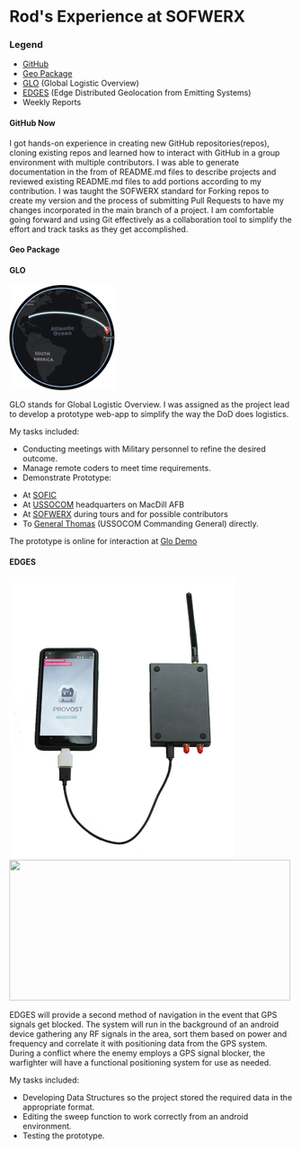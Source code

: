 # Rod's Experience at SOFWERX

### Legend
  - [GitHub](#github-now)
  - [Geo Package](#geo-package)
  - [GLO](#glo) (Global Logistic Overview)
  - [EDGES](#edges) (Edge Distributed Geolocation from Emitting Systems)
  - Weekly Reports

#### GitHub Now

   I got hands-on experience in creating new GitHub repositories(repos), cloning existing repos and learned how to interact with GitHub in a group environment with multiple contributors.  I was able to generate documentation in the from of README.md files to describe projects and reviewed existing README.md files to add portions according to my contribution.  I was taught the SOFWERX standard for Forking repos to create my version and the process of submitting Pull Requests to have my changes incorporated in the main branch of a project.  I am comfortable going forward and using Git effectively as a collaboration tool to simplify the effort and track tasks as they get accomplished.

#### Geo Package

#### GLO

![GLO Globe](images/Glo.png)

   GLO stands for Global Logistic Overview.  I was assigned as the project lead to develop a prototype web-app to simplify the way the DoD does logistics.  

   My tasks included:
  -  Conducting meetings with Military personnel to refine the desired outcome.
  -  Manage remote coders to meet time requirements.
  -  Demonstrate Prototype:
   * At [SOFIC](http://exhibits.ndia.org/sofic2018/Public/Enter.aspx)
   * At [USSOCOM](https://www.socom.mil/) headquarters on MacDill AFB
   * At [SOFWERX](https://www.sofwerx.org/) during tours and for possible contributors
   * To [General Thomas](https://dod.defense.gov/About/Biographies/Biography-View/Article/709270/general-raymond-a-thomas-iii/) (USSOCOM Commanding General) directly.

The prototype is online for interaction at [Glo Demo](http://glo-demo.vmhost.devwerx.org/)

#### EDGES
<img src="images/Edges.png" height="500" width="400">
<img src="images/HackRF.png" height="250" width="500">

   EDGES will provide a second method of navigation in the event that GPS signals get blocked.  The system will run in the background of an android device gathering any RF signals in the area, sort them based on power and frequency and correlate it with positioning data from the GPS system.  During a conflict where the enemy employs a GPS signal blocker, the warfighter will have a functional positioning system for use as needed.

   My tasks included:
  -  Developing Data Structures so the project stored the required data in the appropriate format.
  -  Editing the sweep function to work correctly from an android environment.
  -  Testing the prototype.
